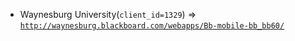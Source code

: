  - Waynesburg University(`client_id=1329`) => [`http://waynesburg.blackboard.com/webapps/Bb-mobile-bb_bb60/`](http://waynesburg.blackboard.com/webapps/Bb-mobile-bb_bb60/)
